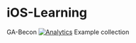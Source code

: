 iOS-Learning
============
GA-Becon
[![Analytics](https://ga-beacon.appspot.com/UA-61420617-2/iOS-Example-Collections)](https://github.com/alokc83/iOS-Example-Collections/)
Example collection
